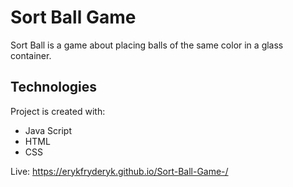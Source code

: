 # Sort Ball Game

Sort Ball is a game about placing balls of the same color in a glass container. 

## Technologies

Project is created with:
* Java Script
* HTML
* CSS

Live: https://erykfryderyk.github.io/Sort-Ball-Game-/
